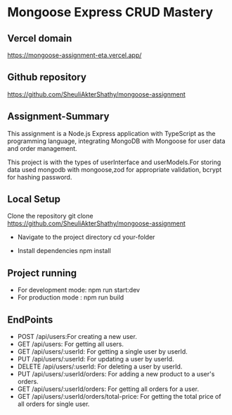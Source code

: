 # Mongoose Express CRUD Mastery

## Vercel domain
https://mongoose-assignment-eta.vercel.app/

## Github repository
https://github.com/SheuliAkterShathy/mongoose-assignment

## Assignment-Summary
This assignment is a Node.js Express application with TypeScript as the programming language, integrating MongoDB with Mongoose for user data and order management.

This project is with the types of userInterface and userModels.For storing data used mongodb with mongoose,zod for appropriate validation, bcrypt for hashing password.

## Local Setup 
Clone the repository git clone https://github.com/SheuliAkterShathy/mongoose-assignment

* Navigate to the project directory cd your-folder

* Install dependencies npm install



## Project running
* For development mode: npm run start:dev
* For production mode : npm run build

## EndPoints
* POST /api/users:For creating a new user.
* GET /api/users: For getting all users.
* GET /api/users/:userId: For getting a single user by userId.
* PUT /api/users/:userId: For updating a user by userId.
* DELETE /api/users/:userId: For deleting a user by userId.
* PUT /api/users/:userId/orders: For adding a new product to a user's orders.
* GET /api/users/:userId/orders: For getting all orders for a user.
* GET /api/users/:userId/orders/total-price: For getting the total price of all  orders for single user.
 